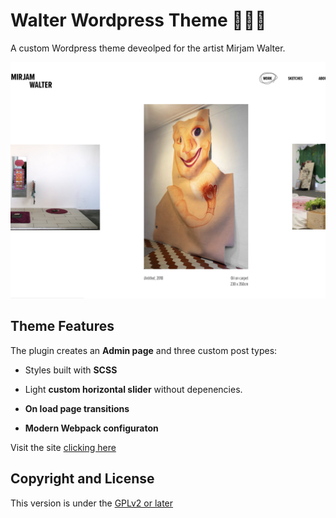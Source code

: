 # Walter Wordpress Theme 👩🏼‍🎤
A custom Wordpress theme deveolped for the artist Mirjam Walter.

![alt text](https://raw.githubusercontent.com/guisopo/walter-theme/master/screenshot.png "Theme screenshot")

## Theme Features

The plugin creates an __Admin page__ and three custom post types:

+ Styles built with __SCSS__

+ Light __custom horizontal slider__ without depenencies.

+ __On load page transitions__

+ __Modern Webpack configuraton__

Visit the site [clicking here](http://www.mirjamwalter.com)

## Copyright and License
This version is under the [GPLv2 or later](https://www.gnu.org/licenses/)
